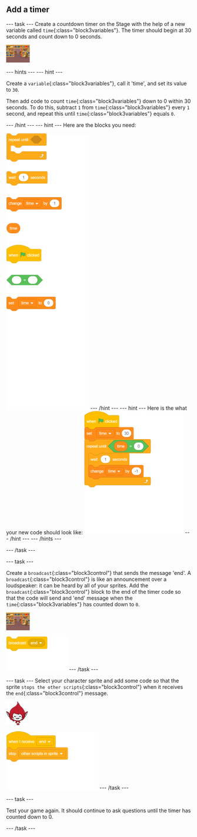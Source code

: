 ## Add a timer

--- task ---
Create a countdown timer on the Stage with the help of a new variable called `time`{:class="block3variables"}. The timer should begin at 30 seconds and count down to 0 seconds.

![Stage sprite](images/stage-sprite.png)

--- hints ---
--- hint ---

Create a `variable`{:class="block3variables"}, call it 'time', and set its value to `30`.

Then add code to count `time`{:class="block3variables"} down to 0 within 30 seconds. To do this, subtract `1` from `time`{:class="block3variables"} every `1` second, and repeat this until `time`{:class="block3variables"} equals `0`.

--- /hint ---
--- hint ---
Here are the blocks you need:

![blocks_1546522074_4516828](images/blocks_1546522074_4516828.png)
--- /hint ---
--- hint ---
Here is the what your new code should look like:
![blocks_1546522076_1045043](images/blocks_1546522076_1045043.png)
--- /hint ---
--- /hints ---

--- /task ---

--- task ---

Create a `broadcast`{:class="block3control"} that sends the message 'end'. A `broadcast`{:class="block3control"} is like an announcement over a loudspeaker: it can be heard by all of your sprites. Add the `broadcast`{:class="block3control"} block to the end of the timer code so that the code will send and 'end' message when the `time`{:class="block3variables"} has counted down to `0`.

![Stage sprite](images/stage-sprite.png)

![blocks_1546522077_7669947](images/blocks_1546522077_7669947.png)
--- /task ---

--- task ---
Select your character sprite and add some code so that the sprite `stops the other scripts`{:class="block3control"} when it receives the `end`{:class="block3control"} message.

![Giga sprite](images/giga-sprite.png)

![blocks_1546522079_383912](images/blocks_1546522079_383912.png)
--- /task ---

--- task ---

Test your game again. It should continue to ask questions until the timer has counted down to 0.

--- /task ---
